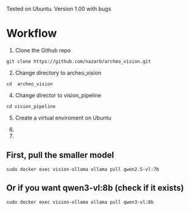 Tested on Ubuntu. Version 1.00 with bugs 

# Workflow

1. Clone the Github repo
```
git clone https://github.com/nazarb/archeo_vision.git
```
2. Change directory to archeo_vision

```
cd  archeo_vision
```

4. Change director to vision_pipeline
```
cd vision_pipeline
```
5. Create a virtual enviroment on Ubuntu
   
7. 

8.  
## First, pull the smaller model
```
sudo docker exec vision-ollama ollama pull qwen2.5-vl:7b

```

## Or if you want qwen3-vl:8b (check if it exists)

```
sudo docker exec vision-ollama ollama pull qwen3-vl:8b
```
